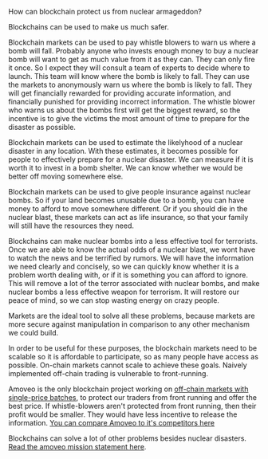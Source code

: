 How can blockchain protect us from nuclear armageddon?

Blockchains can be used to make us much safer.

Blockchain markets can be used to pay whistle blowers to warn us where a bomb will fall. Probably anyone who invests enough money to buy a nuclear bomb will want to get as much value from it as they can.
They can only fire it once.
So I expect they will consult a team of experts to decide where to launch.
This team will know where the bomb is likely to fall.
They can use the markets to anonymously warn us where the bomb is likely to fall.
They will get financially rewarded for providing accurate information, and financially punished for providing incorrect information.
The whistle blower who warns us about the bombs first will get the biggest reward, so the incentive is to give the victims the most amount of time to prepare for the disaster as possible.

Blockchain markets can be used to estimate the likelyhood of a nuclear disaster in any location.
With these estimates, it becomes possible for people to effectively prepare for a nuclear disaster.
We can measure if it is worth it to invest in a bomb shelter.
We can know whether we would be better off moving somewhere else.

Blockchain markets can be used to give people insurance against nuclear bombs.
So if your land becomes unusable due to a bomb, you can have money to afford to move somewhere different.
Or if you should die in the nuclear blast, these markets can act as life insurance, so that your family will still have the resources they need.

Blockchains can make nuclear bombs into a less effective tool for terrorists.
Once we are able to know the actual odds of a nuclear blast, we wont have to watch the news and be terrified by rumors.
We will have the information we need clearly and concisely, so we can quickly know whether it is a problem worth dealing with, or if it is something you can afford to ignore.
This will remove a lot of the terror associated with nuclear bombs, and make nuclear bombs a less effective weapon for terrorism.
It will restore our peace of mind, so we can stop wasting energy on crazy people.

Markets are the ideal tool to solve all these problems, because markets are more secure against manipulation in comparison to any other mechanism we could build.

In order to be useful for these purposes, the blockchain markets need to be scalable so it is affordable to participate, so as many people have access as possible.
On-chain markets cannot scale to achieve these goals.
Naively implemented off-chain trading is vulnerable to front-running.

Amoveo is the only blockchain project working on [off-chain markets with single-price batches](design/limit_order_in_channel.md), to protect our traders from front running and offer the best price.
If whistle-blowers aren't protected from front running, then their profit would be smaller.
They would have less incentive to release the information.
[You can compare Amoveo to it's competitors here](progress_reports)

Blockchains can solve a lot of other problems besides nuclear disasters. [Read the amoveo mission statement here](mission_statement.md).
